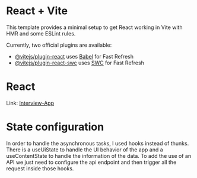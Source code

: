 # React + Vite

This template provides a minimal setup to get React working in Vite with HMR and some ESLint rules.

Currently, two official plugins are available:

- [@vitejs/plugin-react](https://github.com/vitejs/vite-plugin-react/blob/main/packages/plugin-react/README.md) uses [Babel](https://babeljs.io/) for Fast Refresh
- [@vitejs/plugin-react-swc](https://github.com/vitejs/vite-plugin-react-swc) uses [SWC](https://swc.rs/) for Fast Refresh

# React

Link: [Interview-App](https://react-interview-app.netlify.app/)

# State configuration

In order to handle the asynchronous tasks, I used hooks instead of thunks. There is a useUiState to handle the UI behavior of the app
and a useContentState to handle the information of the data. To add the use of an API we just need to configure the api endpoint and then
trigger all the request inside those hooks.
